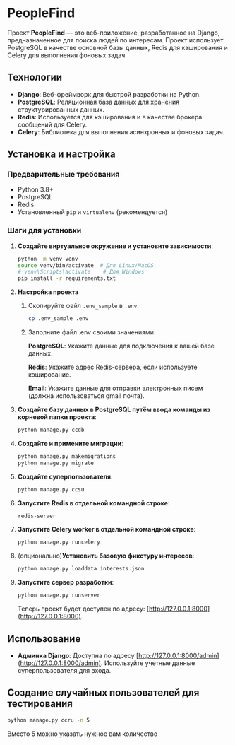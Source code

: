 # PeopleFind

Проект **PeopleFind** — это веб-приложение, разработанное на Django, предназначенное для поиска людей по интересам. Проект использует PostgreSQL в качестве основной базы данных, Redis для кэширования и Celery для выполнения фоновых задач.

## Технологии

- **Django**: Веб-фреймворк для быстрой разработки на Python.
- **PostgreSQL**: Реляционная база данных для хранения структурированных данных.
- **Redis**: Используется для кэширования и в качестве брокера сообщений для Celery.
- **Celery**: Библиотека для выполнения асинхронных и фоновых задач.

## Установка и настройка

### Предварительные требования

- Python 3.8+
- PostgreSQL
- Redis
- Установленный `pip` и `virtualenv` (рекомендуется)

### Шаги для установки

1. **Создайте виртуальное окружение и установите зависимости**:
   ```bash
   python -m venv venv
   source venv/bin/activate  # Для Linux/MacOS
   # venv\Scripts\activate    # Для Windows
   pip install -r requirements.txt
   ```
   
2. **Настройка проекта**
   1. Скопируйте файл `.env_sample` в `.env`:
      ```bash
      cp .env_sample .env
      ```
   2. Заполните файл .env своими значениями:

      **PostgreSQL**: Укажите данные для подключения к вашей базе данных.
    
      **Redis**: Укажите адрес Redis-сервера, если используете кэширование.
    
      **Email**: Укажите данные для отправки электронных писем (должна использоваться gmail почта).

3. **Создайте базу данных в PostgreSQL путём ввода команды из корневой папки проекта**:
     ```bash
     python manage.py ссdb
     ```

4. **Создайте и примените миграции**:
   ```bash
   python manage.py makemigrations
   python manage.py migrate
   ```

5. **Создайте суперпользователя**:
   ```bash
   python manage.py ccsu
   ```

6. **Запустите Redis в отдельной командной строке**:
   ```bash
   redis-server
   ```

7. **Запустите Celery worker в отдельной командной строке**:
   ```bash
   python manage.py runcelery
   ```
   
8. (опционально)**Установить базовую фикстуру интересов**:
   ```bash
   python manage.py loaddata interests.json
   ```

9. **Запустите сервер разработки**:
   ```bash
   python manage.py runserver
   ```

   Теперь проект будет доступен по адресу: [http://127.0.0.1:8000](http://127.0.0.1:8000).

## Использование

- **Админка Django**: Доступна по адресу [http://127.0.0.1:8000/admin](http://127.0.0.1:8000/admin). Используйте учетные данные суперпользователя для входа.

## Создание случайных пользователей для тестирования

```bash
python manage.py ccru -n 5
```

Вместо 5 можно указать нужное вам количество
